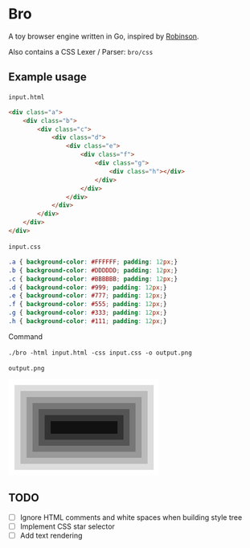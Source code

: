 # Bro

A toy browser engine written in Go, inspired by [Robinson](https://limpet.net/mbrubeck/2014/08/08/toy-layout-engine-1.html).

Also contains a CSS Lexer / Parser: `bro/css`

## Example usage

`input.html`

```html
<div class="a">
    <div class="b">
        <div class="c">
            <div class="d">
                <div class="e">
                    <div class="f">
                        <div class="g">
                            <div class="h"></div>
                        </div>
                    </div>
                </div>
            </div>
        </div>
    </div>
</div>
```

`input.css`

```css
.a { background-color: #FFFFFF; padding: 12px;}
.b { background-color: #DDDDDD; padding: 12px;}
.c { background-color: #BBBBBB; padding: 12px;}
.d { background-color: #999; padding: 12px;}
.e { background-color: #777; padding: 12px;}
.f { background-color: #555; padding: 12px;}
.g { background-color: #333; padding: 12px;}
.h { background-color: #111; padding: 12px;}
```

Command

`./bro -html input.html -css input.css -o output.png`

`output.png`

![Example output](out.png)

## TODO

- [ ] Ignore HTML comments and white spaces when building style tree
- [ ] Implement CSS star selector
- [ ] Add text rendering
